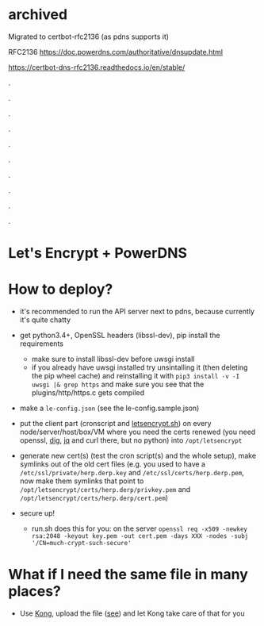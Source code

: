 
# archived

Migrated to certbot-rfc2136 (as pdns supports it)

RFC2136 https://doc.powerdns.com/authoritative/dnsupdate.html

https://certbot-dns-rfc2136.readthedocs.io/en/stable/



.

.

.


.

.

.


.

.


.


.


# Let's Encrypt + PowerDNS

# How to deploy?

* it's recommended to run the API server next to pdns, because currently it's quite chatty
* get python3.4+, OpenSSL headers (libssl-dev), pip install the requirements
    * make sure to install libssl-dev before uwsgi install
    * if you already have uwsgi installed try unsintalling it (then deleting the pip wheel cache) and reinstalling it with `pip3 install -v -I uwsgi |& grep https` and make sure you see that the plugins/http/https.c gets compiled
* make a `le-config.json` (see the le-config.sample.json)


* put the client part (cronscript and [letsencrypt.sh](https://github.com/lukas2511/letsencrypt.sh/blob/master/letsencrypt.sh)) on every node/server/host/box/VM where you need the certs renewed (you need openssl, [dig](https://github.com/sequenceiq/docker-alpine-dig/releases), [jq](http://stedolan.github.io/jq/download/) and curl there, but no python) into `/opt/letsencrypt`
* generate new cert(s) (test the cron script(s) and the whole setup), make symlinks out of the old cert files (e.g. you used to have a `/etc/ssl/private/herp.derp.key` and `/etc/ssl/certs/herp.derp.pem`, now make them symlinks that point to `/opt/letsencrypt/certs/herp.derp/privkey.pem` and `/opt/letsencrypt/certs/herp.derp/cert.pem`)
* secure up!
    * run.sh does this for you: on the server `openssl req -x509 -newkey rsa:2048 -keyout key.pem -out cert.pem -days XXX -nodes -subj '/CN=much-crypt-such-secure'`

# What if I need the same file in many places?

* Use [Kong](https://github.com/mashape/kong), upload the file ([see](https://getkong.org/plugins/ssl/)) and let Kong take care of that for you
